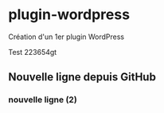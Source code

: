 # plugin-wordpress

Création d'un 1er plugin WordPress


Test 223654gt
## Nouvelle ligne depuis GitHub

### nouvelle ligne (2)
